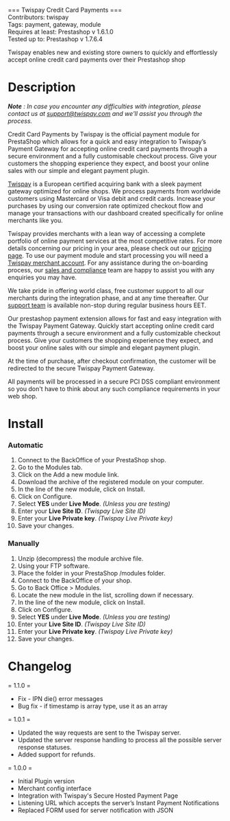 === Twispay Credit Card Payments ===  
Contributors: twispay  
Tags: payment, gateway, module  
Requires at least: Prestashop v 1.6.1.0  
Tested up to: Prestashop v 1.7.6.4  

Twispay enables new and existing store owners to quickly and effortlessly accept online credit card payments over their Prestashop shop


Description
===========
***Note** :  In case you encounter any difficulties with integration, please contact us at support@twispay.com and we'll assist you through the process.*

Credit Card Payments by Twispay is the official payment module for PrestaShop which allows for a quick and easy integration to Twispay’s Payment Gateway for accepting online credit card payments through a secure environment and a fully customisable checkout process. Give your customers the shopping experience they expect, and boost your online sales with our simple and elegant payment plugin.

[Twispay](https://www.twispay.com) is a European certified acquiring bank with a sleek payment gateway optimized for online shops. We process payments from worldwide customers using Mastercard or Visa debit and credit cards. Increase your purchases by using our conversion rate optimized checkout flow and manage your transactions with our dashboard created specifically for online merchants like you.

Twispay provides merchants with a lean way of accessing a complete portfolio of online payment services at the most competitive rates. For more details concerning our pricing in your area, please check out our [pricing page](https://twispay.com/en/pricing). To use our payment module and start processing you will need a [Twispay merchant account](https://merchant-stage.twispay.com/auth/signup). For any assistance during the on-boarding process, our [sales and compliance](https://www.twispay.com/contact) team are happy to assist you with any enquiries you may have.

We take pride in offering world class, free customer support to all our merchants during the integration phase, and at any time thereafter. Our [support team](https://www.twispay.com/contact) is available non-stop during regular business hours EET.

Our prestashop payment extension allows for fast and easy integration with the Twispay Payment Gateway. Quickly start accepting online credit card payments through a secure environment and a fully customizable checkout process. Give your customers the shopping experience they expect, and boost your online sales with our simple and elegant payment plugin.

At the time of purchase, after checkout confirmation, the customer will be redirected to the secure Twispay Payment Gateway.

All payments will be processed in a secure PCI DSS compliant environment so you don't have to think about any such compliance requirements in your web shop.

Install
=======

### Automatic
1. Connect to the BackOffice of your PrestaShop shop.
2. Go to the Modules tab.
3. Click on the Add a new module link.
4. Download the archive of the registered module on your computer.
5. In the line of the new module, click on Install.
6. Click on Configure.
7. Select **YES** under **Live Mode**. _(Unless you are testing)_
8. Enter your **Live Site ID**. _(Twispay Live Site ID)_
9. Enter your **Live Private key**. _(Twispay Live Private key)_
10. Save your changes.

### Manually
1. Unzip (decompress) the module archive file.
2. Using your FTP software.
3. Place the folder in your PrestaShop /modules folder.
4. Connect to the BackOffice of your shop.
5. Go to Back Office > Modules.
6. Locate the new module in the list, scrolling down if necessary.
5. In the line of the new module, click on Install.
7. Click on Configure.
8. Select **YES** under **Live Mode**. _(Unless you are testing)_
9. Enter your **Live Site ID**. _(Twispay Live Site ID)_
10. Enter your **Live Private key**. _(Twispay Live Private key)_
11. Save your changes.

Changelog
=========

= 1.1.0 =
* Fix - IPN die() error messages
* Bug fix - if timestamp is array type, use it as an array

= 1.0.1 =
* Updated the way requests are sent to the Twispay server.
* Updated the server response handling to process all the possible server response statuses.
* Added support for refunds.

= 1.0.0 =
* Initial Plugin version
* Merchant config interface
* Integration with Twispay's Secure Hosted Payment Page
* Listening URL which accepts the server’s Instant Payment Notifications
* Replaced FORM used for server notification with JSON
